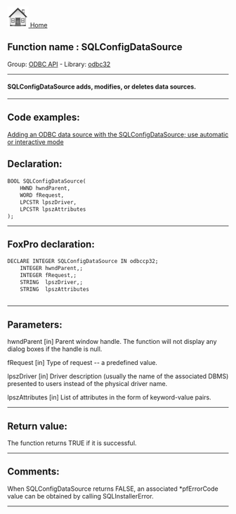 [<img src="../../images/home.png"> Home ](https://github.com/VFPX/Win32API)  

## Function name : SQLConfigDataSource
Group: [ODBC API](../../functions_group.md#ODBC_API)  -  Library: [odbc32](../../../libraries.md#odbc32)  
***  


#### SQLConfigDataSource adds, modifies, or deletes data sources.
***  


## Code examples:
[Adding an ODBC data source with the SQLConfigDataSource; use automatic or interactive mode](../../samples/sample_381.md)  

## Declaration:
```foxpro  
BOOL SQLConfigDataSource(
	HWND hwndParent,
	WORD fRequest,
	LPCSTR lpszDriver,
	LPCSTR lpszAttributes
);  
```  
***  


## FoxPro declaration:
```foxpro  
DECLARE INTEGER SQLConfigDataSource IN odbccp32;
	INTEGER hwndParent,;
	INTEGER fRequest,;
	STRING  lpszDriver,;
	STRING  lpszAttributes
  
```  
***  


## Parameters:
hwndParent 
[in]
Parent window handle. The function will not display any dialog boxes if the handle is null. 

fRequest 
[in]
Type of request -- a predefined value. 

lpszDriver 
[in]
Driver description (usually the name of the associated DBMS) presented to users instead of the physical driver name. 

lpszAttributes 
[in]
List of attributes in the form of keyword-value pairs.   
***  


## Return value:
The function returns TRUE if it is successful.  
***  


## Comments:
When SQLConfigDataSource returns FALSE, an associated *pfErrorCode value can be obtained by calling SQLInstallerError.  
  
***  

